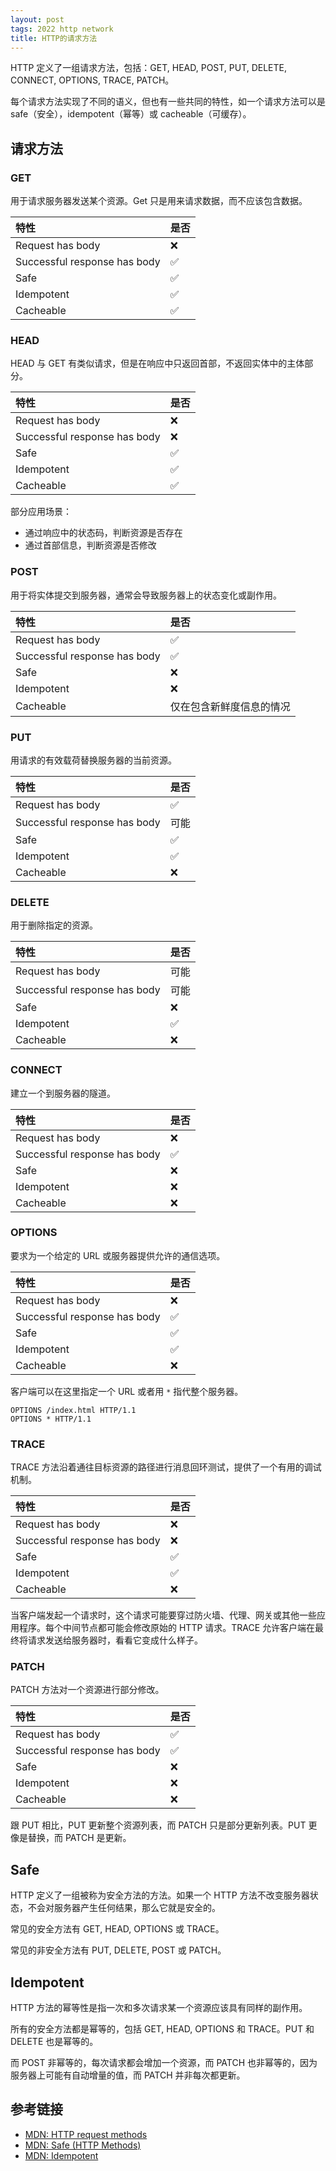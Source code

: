 ```yaml
---
layout: post
tags: 2022 http network
title: HTTP的请求方法
---
```


HTTP 定义了一组请求方法，包括：GET, HEAD, POST, PUT, DELETE, CONNECT, OPTIONS, TRACE, PATCH。

每个请求方法实现了不同的语义，但也有一些共同的特性，如一个请求方法可以是 safe（安全），idempotent（幂等）或 cacheable（可缓存）。

## 请求方法

### GET

用于请求服务器发送某个资源。Get 只是用来请求数据，而不应该包含数据。

| 特性                         | 是否 |
| :--------------------------- | :--- |
| Request has body             | ❌   |
| Successful response has body | ✅   |
| Safe                         | ✅   |
| Idempotent                   | ✅   |
| Cacheable                    | ✅   |

### HEAD

HEAD 与 GET 有类似请求，但是在响应中只返回首部，不返回实体中的主体部分。

| 特性                         | 是否 |
| :--------------------------- | :--- |
| Request has body             | ❌   |
| Successful response has body | ❌   |
| Safe                         | ✅   |
| Idempotent                   | ✅   |
| Cacheable                    | ✅   |

部分应用场景：

- 通过响应中的状态码，判断资源是否存在
- 通过首部信息，判断资源是否修改

### POST

用于将实体提交到服务器，通常会导致服务器上的状态变化或副作用。

| 特性                         | 是否                     |
| :--------------------------- | :----------------------- |
| Request has body             | ✅                       |
| Successful response has body | ✅                       |
| Safe                         | ❌                       |
| Idempotent                   | ❌                       |
| Cacheable                    | 仅在包含新鲜度信息的情况 |

### PUT

用请求的有效载荷替换服务器的当前资源。

| 特性                         | 是否 |
| :--------------------------- | :--- |
| Request has body             | ✅   |
| Successful response has body | 可能 |
| Safe                         | ✅   |
| Idempotent                   | ✅   |
| Cacheable                    | ❌   |

### DELETE

用于删除指定的资源。

| 特性                         | 是否 |
| :--------------------------- | :--- |
| Request has body             | 可能 |
| Successful response has body | 可能 |
| Safe                         | ❌   |
| Idempotent                   | ✅   |
| Cacheable                    | ❌   |

### CONNECT

建立一个到服务器的隧道。

| 特性                         | 是否 |
| :--------------------------- | :--- |
| Request has body             | ❌   |
| Successful response has body | ✅   |
| Safe                         | ❌   |
| Idempotent                   | ❌   |
| Cacheable                    | ❌   |

### OPTIONS

要求为一个给定的 URL 或服务器提供允许的通信选项。

| 特性                         | 是否 |
| :--------------------------- | :--- |
| Request has body             | ❌   |
| Successful response has body | ✅   |
| Safe                         | ✅   |
| Idempotent                   | ✅   |
| Cacheable                    | ❌   |

客户端可以在这里指定一个 URL 或者用 `*` 指代整个服务器。

```plain
OPTIONS /index.html HTTP/1.1
OPTIONS * HTTP/1.1
```

### TRACE

TRACE 方法沿着通往目标资源的路径进行消息回环测试，提供了一个有用的调试机制。

| 特性                         | 是否 |
| :--------------------------- | :--- |
| Request has body             | ❌   |
| Successful response has body | ❌   |
| Safe                         | ✅   |
| Idempotent                   | ✅   |
| Cacheable                    | ❌   |

当客户端发起一个请求时，这个请求可能要穿过防火墙、代理、网关或其他一些应用程序。每个中间节点都可能会修改原始的 HTTP 请求。TRACE 允许客户端在最终将请求发送给服务器时，看看它变成什么样子。

### PATCH

PATCH 方法对一个资源进行部分修改。

| 特性                         | 是否 |
| :--------------------------- | :--- |
| Request has body             | ✅   |
| Successful response has body | ✅   |
| Safe                         | ❌   |
| Idempotent                   | ❌   |
| Cacheable                    | ❌   |

跟 PUT 相比，PUT 更新整个资源列表，而 PATCH 只是部分更新列表。PUT 更像是替换，而 PATCH 是更新。

## Safe

HTTP 定义了一组被称为安全方法的方法。如果一个 HTTP 方法不改变服务器状态，不会对服务器产生任何结果，那么它就是安全的。

常见的安全方法有 GET, HEAD, OPTIONS 或 TRACE。

常见的非安全方法有 PUT, DELETE, POST 或 PATCH。

## Idempotent

HTTP 方法的幂等性是指一次和多次请求某一个资源应该具有同样的副作用。

所有的安全方法都是幂等的，包括 GET, HEAD, OPTIONS 和 TRACE。PUT 和 DELETE 也是幂等的。

而 POST 非幂等的，每次请求都会增加一个资源，而 PATCH 也非幂等的，因为服务器上可能有自动增量的值，而 PATCH 并非每次都更新。

## 参考链接

- [MDN: HTTP request methods](https://developer.mozilla.org/en-US/docs/Web/HTTP/Methods)
- [MDN: Safe (HTTP Methods)](https://developer.mozilla.org/en-US/docs/Glossary/Safe/HTTP)
- [MDN: Idempotent](https://developer.mozilla.org/en-US/docs/Glossary/Idempotent)
